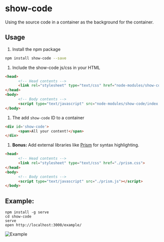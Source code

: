 # show-code
Using the source code in a container as the background for the container.

## Usage

1. Install the npm package
  ```bash
  npm install show-code --save
  ```

1. Include the show-code js/css in your HTML
  ```html
  <head>
        <!-- Head contents -->
        <link rel="stylesheet" type="text/css" href="node-modules/show-code/stylesheet.css">
  </head>
  <body>
        <!-- Body contents -->
        <script type="text/javascript" src="node-modules/show-code/index.js"></script>
  </body>
  ```

1. The add `show-code` ID to a container
  ```html
  <div id='show-code'>
        <span>All your content!</span>
  </div>
  ```

1. **Bonus:** Add external libraries like [Prism](http://prismjs.com/index.html) for syntax highlighting.
  ```html
  <head>
        <!-- Head contents -->
        <link rel="stylesheet" type="text/css" href="./prism.css">
  </head>
  <body>
        <!-- Body contents -->
        <script type="text/javascript" src="./prism.js"></script>
  </body>
  ```

## Example:
```
npm install -g serve
cd show-code
serve
open http://localhost:3000/example/
```

![Example](https://raw.githubusercontent.com/haroldtreen/show-code/master/example/example.png)
